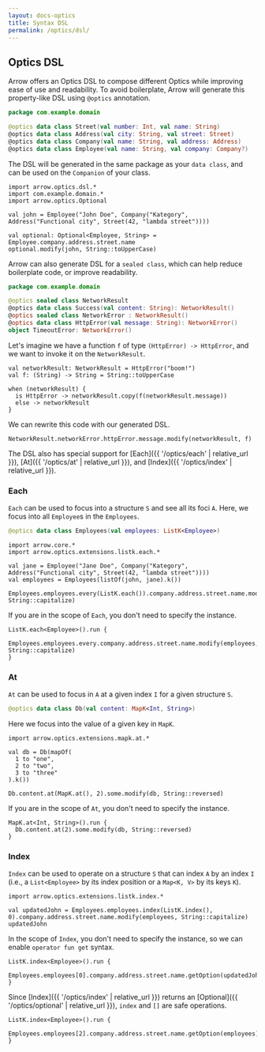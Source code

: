 ```yaml
---
layout: docs-optics
title: Syntax DSL
permalink: /optics/dsl/
---
```


## Optics DSL


Arrow offers an Optics DSL to compose different Optics while improving ease of use and readability.
To avoid boilerplate, Arrow will generate this property-like DSL using `@optics` annotation.

```kotlin
package com.example.domain

@optics data class Street(val number: Int, val name: String)
@optics data class Address(val city: String, val street: Street)
@optics data class Company(val name: String, val address: Address)
@optics data class Employee(val name: String, val company: Company?)
```

The DSL will be generated in the same package as your `data class`, and can be used on the `Companion` of your class.

```kotlin:ank
import arrow.optics.dsl.*
import com.example.domain.*
import arrow.optics.Optional

val john = Employee("John Doe", Company("Kategory", Address("Functional city", Street(42, "lambda street"))))

val optional: Optional<Employee, String> = Employee.company.address.street.name
optional.modify(john, String::toUpperCase)
```

Arrow can also generate DSL for a `sealed class`, which can help reduce boilerplate code, or improve readability.

```kotlin
package com.example.domain

@optics sealed class NetworkResult
@optics data class Success(val content: String): NetworkResult()
@optics sealed class NetworkError : NetworkResult()
@optics data class HttpError(val message: String): NetworkError()
object TimeoutError: NetworkError()
```

Let's imagine we have a function `f` of type `(HttpError) -> HttpError`, and we want to invoke it on the `NetworkResult`.

```kotlin:ank
val networkResult: NetworkResult = HttpError("boom!")
val f: (String) -> String = String::toUpperCase

when (networkResult) {
  is HttpError -> networkResult.copy(f(networkResult.message))
  else -> networkResult
}
```

We can rewrite this code with our generated DSL.

```kotlin:ank
NetworkResult.networkError.httpError.message.modify(networkResult, f)
```

The DSL also has special support for [Each]({{ '/optics/each' | relative_url }}), [At]({{ '/optics/at' | relative_url }}), and [Index]({{ '/optics/index' | relative_url }}).

### Each

`Each` can be used to focus into a structure `S` and see all its foci `A`. Here, we focus into all `Employee`s in the `Employees`.

```kotlin
@optics data class Employees(val employees: ListK<Employee>)
```

```kotlin:ank
import arrow.core.*
import arrow.optics.extensions.listk.each.*

val jane = Employee("Jane Doe", Company("Kategory", Address("Functional city", Street(42, "lambda street"))))
val employees = Employees(listOf(john, jane).k())

Employees.employees.every(ListK.each()).company.address.street.name.modify(employees, String::capitalize)
```

If you are in the scope of `Each`, you don't need to specify the instance.

```kotlin:ank
ListK.each<Employee>().run {
  Employees.employees.every.company.address.street.name.modify(employees, String::capitalize)
}
```

### At

`At` can be used to focus in `A` at a given index `I` for a given structure `S`.

```kotlin
@optics data class Db(val content: MapK<Int, String>)
```

Here we focus into the value of a given key in `MapK`.

```kotlin:ank
import arrow.optics.extensions.mapk.at.*

val db = Db(mapOf(
  1 to "one",
  2 to "two",
  3 to "three"
).k())

Db.content.at(MapK.at(), 2).some.modify(db, String::reversed)
```

If you are in the scope of `At`, you don't need to specify the instance.

```kotlin:ank
MapK.at<Int, String>().run {
  Db.content.at(2).some.modify(db, String::reversed)
}
```

### Index

`Index` can be used to operate on a structure `S` that can index `A` by an index `I` (i.e., a `List<Employee>` by its index position or a `Map<K, V>` by its keys `K`).


```kotlin:ank
import arrow.optics.extensions.listk.index.*

val updatedJohn = Employees.employees.index(ListK.index(), 0).company.address.street.name.modify(employees, String::capitalize)
updatedJohn
```

In the scope of `Index`, you don't need to specify the instance, so we can enable `operator fun get` syntax.

```kotlin:ank
ListK.index<Employee>().run {
  Employees.employees[0].company.address.street.name.getOption(updatedJohn)
}
```

Since [Index]({{ '/optics/index' | relative_url }}) returns an [Optional]({{ '/optics/optional' | relative_url }}), `index` and `[]` are safe operations.

```kotlin:ank
ListK.index<Employee>().run {
  Employees.employees[2].company.address.street.name.getOption(employees)
}
```
